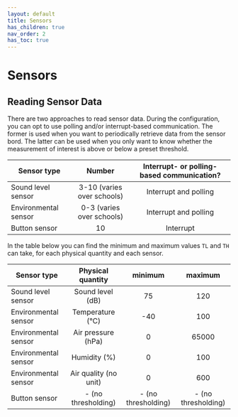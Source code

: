 ```yaml
---
layout: default
title: Sensors
has_children: true
nav_order: 2
has_toc: true
---
```


# Sensors

## Reading Sensor Data
There are two approaches to read sensor data.
During the configuration, you can opt to use polling and/or interrupt-based communication.
The former is used when you want to periodically retrieve data from the sensor bord.
The latter can be used when you only want to know whether the measurement of interest is above or below a preset threshold.

| Sensor type   | Number     | Interrupt- or polling-based communication? | 
| ------------- |:-------------:|:-------------:| 
| Sound level sensor     | 3-10 (varies over schools) | Interrupt and polling |
| Environmental sensor      | 0-3 (varies over schools)  |  Interrupt and polling |
| Button sensor | 10      | Interrupt |

In the table below you can find the minimum and maximum values `TL` and `TH` can take, for each physical quantity and each sensor.

| Sensor type   | Physical quantity     | minimum | maximum |
| ------------- |:-------------:|:-------------:|:-------------:| 
| Sound level sensor     | Sound level (dB) | 75 | 120 |
| Environmental sensor      | Temperature (&deg;C)  | -40  | 100 |
| Environmental sensor      | Air pressure (hPa)  | 0  |	65000 |
| Environmental sensor      |  Humidity (%) | 0  | 100	|
| Environmental sensor      | Air quality (no unit)  | 0  |	600 |
| Button sensor | - (no thresholding)  |  - (no thresholding) | - (no thresholding) |


